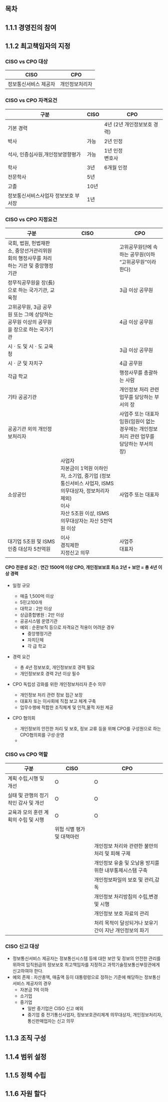 ## 목차

## 1.1.1 경영진의 참여

## 1.1.2 최고책임자의 지정

### CISO vs CPO 대상


| CISO | CPO |
| -- | -- |
| 정보통신서비스 제공자 | 개인정보처리자 |



### CISO vs CPO 자격요건

|구분|CISO | CPO |
|--|--|--|
|기본 경력                       |           | 4년 (2년 개인정보보호 경력)|
|박사                             | 가능      | 2년 인정            |
|석사, 인증심사원,개인정보영향평가 | 가능       | 1년 인정 <br> 변호사 |
|학사                            | 3년        | 6개월 인정          |
|전문학사                        | 5년        |                     |
|고졸                            | 10년       |                    |
|정보통신서비스사업자 정보보호 부서장 | 1년      |                    |

### CISO vs CPO 지정요건

| 구분 | CISO | CPO |
|---|---|---|
|국회, 법원, 헌법재판소, 중앙선거관리위원회의 행정사무를 처리하는 기관 및 중앙행정기관 |  | 고위공무원단에 속하는 공무원(이하 “고위공무원”이라 한다)  |
|정무직공무원을 장(長)으로 하는 국가기관, 교육청|   | 3급 이상 공무원 |
|고위공무원, 3급 공무원 또는 그에 상당하는 공무원 이상의 공무원을 장으로 하는 국가기관|   |4급 이상 공무원|
|시ㆍ도 및 시ㆍ도 교육청|     |  3급 이상 공무원 |
|시ㆍ군 및 자치구|       | 4급 공무원 |
|각급 학교 |         | 행정사무를 총괄하는 사람 |
|기타 공공기관 |    | 개인정보 처리 관련 업무를 담당하는 부서의 장 |
|공공기관 외의 개인정보처리자|   | 사업주 또는 대표자 <br> 임원(임원이 없는 경우에는 개인정보 처리 관련 업무를 담당하는 부서의 장) |
|소상공인|  사업자 <br> 자본금이 1억원 이하인 자, 소기업, 중기업 (정보통신서비스 사업자, ISMS 의무대상자, 정보처리자 제외)  <br> 이사 <br> 자산 5조원 이상, ISMS 의무대상자는 자산 5천억원 이상|   사업주 또는 대표자 |
|대기업 5조원 및 ISMS 인증 대상자 5천억원| 이사 <br> 겸직제한  <br> 지정신고 의무  | 사업주 <br> 대표자 <br>|

#### CPO 전문성 요건 : 연간 1500억 이상 CPO, 개인정보보호 최소 2년 + 보안 = 총 4년 이상 경력

- 일정 규모
    - 매출 1,500억 이상
    - 5민고100개
    - 대학교 : 2만 이상
    - 상급종합병원 : 2만 이상
    - 공공시스템 운영기관
    - 예외 : 순환보직 등으로 자격요건 적용이 어려운 경우
        - 중앙행정기관
        - 자치단체
        - 각 급 학교

- 경력 요건
    - 총 4년 정보보호, 개인정보보호 경력 필요
    - 개인정보보호 경력 2년 이상 필수

- CPO 독립성 강화를 위한 개인정보처리자 준수 의무
    - 개인정보 처리 관련 정보 접근 보장
    - 대표자 또는 이사회에 직접 보고 체계 구축
    - 업무수행에 적합한 조직체계 및 인적,물적 자원 제공

- CPO 협의회
    -  개인정보의 안전한 처리 및 보호, 정보 교류 등을 위해 CPO를 구성원으로 하는 CPO협의회를 구성·운영
    - 

### CISO vs CPO 역할

|구분|CISO|CPO|
|---|---|---|
|계획 수립,시행 및 개선| O | O |
| 실태 및 관행의 정기적인 감사 및 개선 |  O | O |
|교육과 모의 훈련 계획의 수립 및 시행 | O | O |
|| 위험 식별 평가 및 대책마련 |  |
||| 개인정보 처리와 관련한 불만의 처리 및 피해 구제 |
||| 개인정보 유출 및 오남용 방지를 위한 내부통제시스템 구축 |
||| 개인정보파일의 보호 및 관리,감독 |
||| 개인정보 처리방침의 수립,변경 및 시행 |
||| 개인정보 보호 자료의 관리 |
||| 처리 목적이 달성되거나 보유기간이 지난 개인정보의 파기 |


### CISO 신고 대상

- 정보통신서비스 제공자는 정보통신시스템 등에 대한 보안 및 정보의 안전한 관리를 위하여 임직원급의 정보보호 최고책임자를 지정하고 과학기술정보통신부장관에게 신고하여야 한다.
- 예외 존재 :  자산총액, 매출액 등이 대통령령으로 정하는 기준에 해당하는 정보통신서비스 제공자의 경우
    - 자본금 1억 이하
    - 소기업
    - 중기업
        - 일반 중기업은 CISO 신고 예외
        - 중기업 중 전기통신사업자, 정보보호관리체계 의무대상자, 개인정보처리자, 통신판매업자는 신고 의무



## 1.1.3 조직 구성

## 1.1.4 범위 설정

## 1.1.5 정책 수립

## 1.1.6 자원 할다
